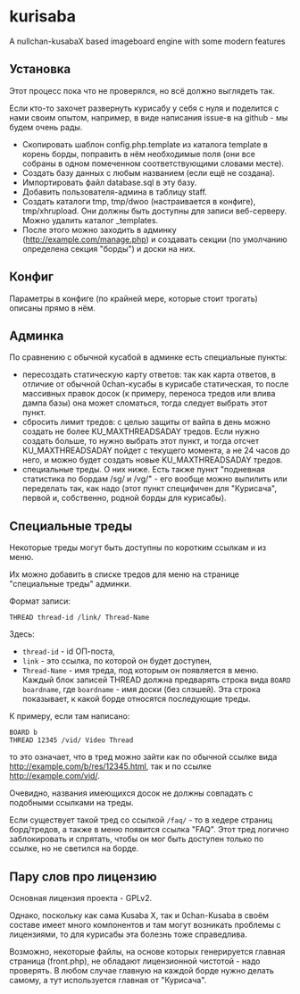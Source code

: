 # kurisaba
A nullchan-kusabaX based imageboard engine with some modern features

## Установка

Этот процесс пока что не проверялся, но всё должно выглядеть так.

Если кто-то захочет развернуть курисабу у себя с нуля и поделится с нами своим опытом, например, в виде написания issue-в на github - мы будем очень рады.

- Скопировать шаблон config.php.template из каталога template в корень борды, поправить в нём необходимые поля (они все собраны в одном помеченном соответствующими словами месте).
- Создать базу данных с любым названием (если ещё не создана).
- Импортировать файл database.sql в эту базу.
- Добавить пользователя-админа в таблицу staff.
- Создать каталоги tmp, tmp/dwoo (настраивается в конфиге), tmp/xhrupload. Они должны быть доступны для записи веб-серверу. Можно удалить каталог _templates.
- После этого можно заходить в админку (http://example.com/manage.php) и создавать секции (по умолчанию определена секция "борды") и доски на них.

## Конфиг

Параметры в конфиге (по крайней мере, которые стоит трогать) описаны прямо в нём.

## Админка

По сравнению с обычной кусабой в админке есть специальные пункты:
- пересоздать статическую карту ответов: так как карта ответов, в отличие от обычной 0chan-кусабы в курисабе статическая, то после массивных правок досок (к примеру, переноса тредов или влива дампа базы) она может сломаться, тогда следует выбрать этот пункт.
- сбросить лимит тредов: с целью защиты от вайпа в день можно создать не более KU_MAXTHREADSADAY тредов. Если нужно создать больше, то нужно выбрать этот пункт, и тогда отсчет KU_MAXTHREADSADAY пойдет с текущего момента, а не 24 часов до него, и можно будет создать новые KU_MAXTHREADSADAY тредов.
- специальные треды. О них ниже.
Есть также пункт "подневная статистика по бордам /sg/ и /vg/" - его вообще можно выпилить или переделать так, как надо (этот пункт специфичен для "Курисача", первой и, собственно, родной борды для курисабы).

## Специальные треды

Некоторые треды могут быть доступны по коротким ссылкам и из меню.

Их можно добавить в списке тредов для меню на странице "специальные треды" админки.

Формат записи:
```
THREAD thread-id /link/ Thread-Name
```
Здесь:
- `thread-id` - id ОП-поста,
- `link` - это ссылка, по которой он будет доступен,
- `Thread-Name` - имя треда, под которым он появляется в меню.
Каждый блок записей THREAD должна предварять строка вида `BOARD boardname`, где `boardname` - имя доски (без слэшей). Эта строка показывает, к какой борде относятся последующие треды.

К примеру, если там написано:
```
BOARD b
THREAD 12345 /vid/ Video Thread
```
то это означает, что в тред можно зайти как по обычной ссылке вида http://example.com/b/res/12345.html, так и по ссылке http://example.com/vid/.

Очевидно, названия имеющихся досок не должны совпадать с подобными ссылками на треды.

Если существует такой тред со ссылкой `/faq/` - то в хедере страниц борд/тредов, а также в меню появится ссылка "FAQ". Этот тред логично заблокировать и спрятать, чтобы он мог быть доступен только по ссылке, но не светился на борде.

## Пару слов про лицензию

Основная лицензия проекта - GPLv2.

Однако, поскольку как сама Kusaba X, так и 0chan-Kusaba в своём составе имеет много компонентов и там могут возникать проблемы с лицензиями, то для курисабы эта болезнь тоже справедлива.

Возможно, некоторые файлы, на основе которых генерируется главная страница (front.php), не обладают лицензионной чистотой - надо проверять. В любом случае главную на каждой борде нужно делать самому, а тут используется главная от "Курисача".